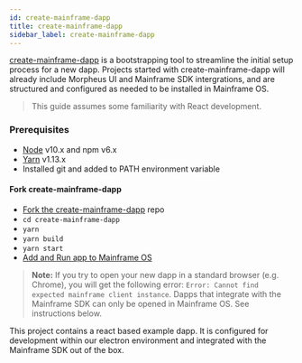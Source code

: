 ```yaml
---
id: create-mainframe-dapp
title: create-mainframe-dapp
sidebar_label: create-mainframe-dapp
---
```



[create-mainframe-dapp](https://github.com/MainframeHQ/create-mainframe-dapp) is a bootstrapping tool to streamline the initial setup process for a new dapp. Projects started with create-mainframe-dapp will already include Morpheus UI and Mainframe SDK intergrations, and are structured and configured as needed to be installed in Mainframe OS.

> This guide assumes some familiarity with React development.

### Prerequisites

- [Node](https://nodejs.org/en/) v10.x and npm v6.x
- [Yarn](https://yarnpkg.com/lang/en/docs/install/) v1.13.x
- Installed git and added to PATH environment variable

#### Fork create-mainframe-dapp
* [Fork the create-mainframe-dapp](https://github.com/MainframeHQ/create-mainframe-dapp/fork) repo
* `cd create-mainframe-dapp`
* `yarn`
* `yarn build`
* `yarn start`
* [Add and Run app to Mainframe OS](https://docs.mainframe.com/docs/introduction/#create-a-dapp)

>**Note:** If you try to open your new dapp in a standard browser (e.g. Chrome), you will get the following error: `Error: Cannot find expected mainframe client instance`. Dapps that integrate with the Mainframe SDK can only be opened in Mainframe OS. See instructions below.

This project contains a react based example dapp. It is configured for development within our electron environment and integrated with the Mainframe SDK out of the box.

